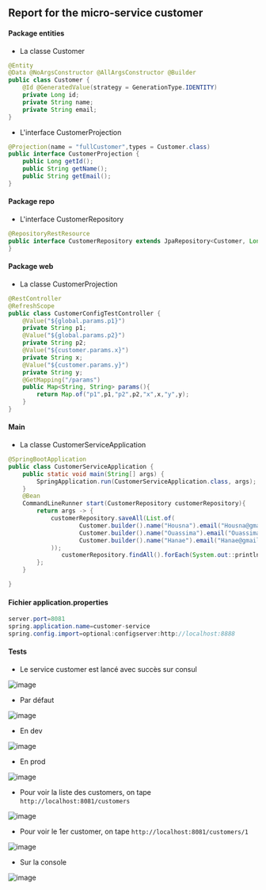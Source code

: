 ## Report for the micro-service customer

#### Package entities

+ La classe Customer

```java
@Entity
@Data @NoArgsConstructor @AllArgsConstructor @Builder
public class Customer {
    @Id @GeneratedValue(strategy = GenerationType.IDENTITY)
    private Long id;
    private String name;
    private String email;
}
```

+ L'interface CustomerProjection

```java
@Projection(name = "fullCustomer",types = Customer.class)
public interface CustomerProjection {
    public Long getId();
    public String getName();
    public String getEmail();
}
```

#### Package repo

+ L'interface CustomerRepository

```java
@RepositoryRestResource
public interface CustomerRepository extends JpaRepository<Customer, Long> {
}
```

#### Package web
+ La classe CustomerProjection
```java
@RestController
@RefreshScope
public class CustomerConfigTestController {
    @Value("${global.params.p1}")
    private String p1;
    @Value("${global.params.p2}")
    private String p2;
    @Value("${customer.params.x}")
    private String x;
    @Value("${customer.params.y}")
    private String y;
    @GetMapping("/params")
    public Map<String, String> params(){
        return Map.of("p1",p1,"p2",p2,"x",x,"y",y);
    }
}
```


#### Main
+ La classe CustomerServiceApplication
```java
@SpringBootApplication
public class CustomerServiceApplication {
	public static void main(String[] args) {
		SpringApplication.run(CustomerServiceApplication.class, args);
	}
	@Bean
	CommandLineRunner start(CustomerRepository customerRepository){
		return args -> {
		   	customerRepository.saveAll(List.of(
					Customer.builder().name("Housna").email("Housna@gmail.com").build(),
					Customer.builder().name("Ouassima").email("Ouassima@gmail.com").build(),
					Customer.builder().name("Hanae").email("Hanae@gmail.com").build()
			));
			   customerRepository.findAll().forEach(System.out::println);
		};
	}

}
```


#### Fichier application.properties

```java
server.port=8081
spring.application.name=customer-service
spring.config.import=optional:configserver:http://localhost:8888
```

#### Tests 
+ Le service customer est lancé avec succès sur consul

![image](https://github.com/WebProjDeveloper/JEE_All_Activities/assets/125798807/4d232ae6-5aac-430c-b4a5-5a19bc13cf1d)

- Par défaut
  
![image](https://github.com/WebProjDeveloper/JEE_All_Activities/assets/125798807/7405b7cb-db68-4acd-b259-0253a767d930)

- En dev

![image](https://github.com/WebProjDeveloper/JEE_All_Activities/assets/125798807/bbbb516d-8406-44eb-bcce-726f4b451f0e)

- En prod

![image](https://github.com/WebProjDeveloper/JEE_All_Activities/assets/125798807/52ea5782-029e-44f8-a1ac-6c6d8d1ff5b0)

- Pour voir la liste des customers, on tape `http://localhost:8081/customers`

![image](https://github.com/WebProjDeveloper/JEE_All_Activities/assets/125798807/b73a1866-75e9-4770-b01b-96d3c3a29664)

- Pour voir le 1er customer, on tape `http://localhost:8081/customers/1`

![image](https://github.com/WebProjDeveloper/JEE_All_Activities/assets/125798807/0ab680c6-5968-48da-8dd8-d07e79f10539)

- Sur la console

![image](https://github.com/WebProjDeveloper/JEE_All_Activities/assets/125798807/0c3d3a46-f958-45df-855f-607d9a7b19bf)




